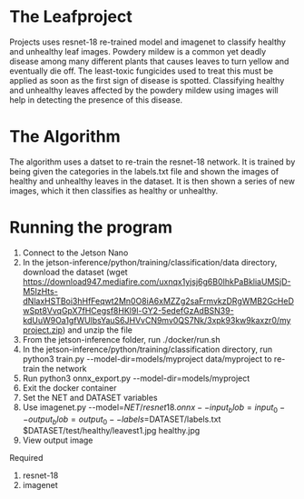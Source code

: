 # The Leafproject 
Projects uses resnet-18 re-trained model and imagenet to classify healthy and unhealthy leaf images. 
Powdery mildew is a common yet deadly disease among many different plants that causes leaves to turn yellow and eventually die off. The least-toxic fungicides used to treat this must be applied as soon as the first sign of disease is spotted. Classifying healthy and unhealthy leaves affected by the powdery mildew using images will help in detecting the presence of this disease.

# The Algorithm
The algorithm uses a datset to re-train the resnet-18 network. It is trained by being given the categories in the labels.txt file and shown the images of healthy and unhealthy leaves in the dataset. It is then shown a series of new images, which it then classifies as healthy or unhealthy.

# Running the program
1. Connect to the Jetson Nano
2. In the jetson-inference/python/training/classification/data directory, download the dataset (wget https://download947.mediafire.com/uxnqx1yjsj6g6B0IhkPaBkliaUMSjD-M5IzHts-dNlaxHSTBoi3hHfFeqwt2Mn0O8iA6xMZZg2saFrmvkzDRgWMB2GcHeDwSpt8VvqGpX7fHCegsf8HKl9l-GY2-5edefGzAdBSN39-kdUuW9Oa1gfWUlbsYauS6JHVvCN9mv0QS7Nk/3xpk93kw9kaxzr0/myproject.zip) and unzip the file
3. From the jetson-inference folder, run ./docker/run.sh
4. In the jetson-inference/python/training/classification directory, run python3 train.py --model-dir=models/myproject data/myproject to re-train the network
5. Run python3 onnx_export.py --model-dir=models/myproject
6. Exit the docker container
7. Set the NET and DATASET variables
8. Use imagenet.py --model=$NET/resnet18.onnx --input_blob=input_0 --output_blob=output_0 --labels=$DATASET/labels.txt $DATASET/test/healthy/leavest1.jpg healthy.jpg
9. View output image

Required 
1. resnet-18
2. imagenet
